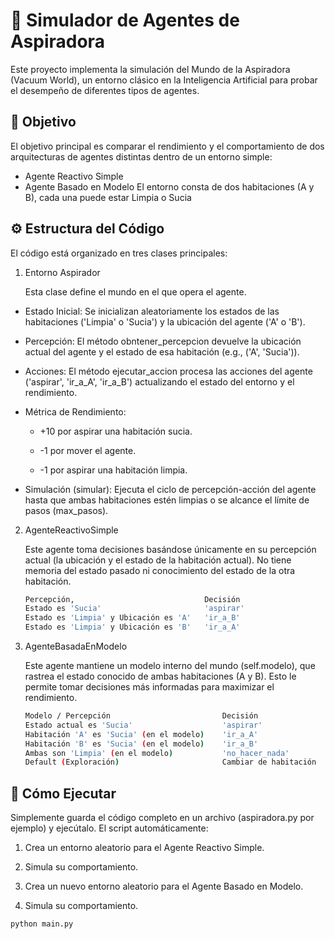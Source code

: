 # 🧹 Simulador de Agentes de Aspiradora
Este proyecto implementa la simulación del Mundo de la Aspiradora (Vacuum World), un entorno clásico en la Inteligencia Artificial para probar el desempeño de diferentes tipos de agentes.

## 🎯 Objetivo
El objetivo principal es comparar el rendimiento y el comportamiento de dos arquitecturas de agentes distintas dentro de un entorno simple:
- Agente Reactivo Simple
- Agente Basado en Modelo
El entorno consta de dos habitaciones (A y B), cada una puede estar Limpia o Sucia

## ⚙️ Estructura del Código
El código está organizado en tres clases principales:
1. Entorno Aspirador

    Esta clase define el mundo en el que opera el agente.
- Estado Inicial: Se inicializan aleatoriamente los estados de las habitaciones ('Limpia' o 'Sucia') y la ubicación del agente ('A' o 'B').
- Percepción: El método obntener_percepcion devuelve la ubicación actual del agente y el estado de esa habitación (e.g., ('A', 'Sucia')).
- Acciones: El método ejecutar_accion procesa las acciones del agente ('aspirar', 'ir_a_A', 'ir_a_B') actualizando el estado del entorno y el rendimiento.
- Métrica de Rendimiento:

    - +10 por aspirar una habitación sucia.

    - -1 por mover el agente.

    - -1 por aspirar una habitación limpia.

- Simulación (simular): Ejecuta el ciclo de percepción-acción del agente hasta que ambas habitaciones estén limpias o se alcance el límite de pasos (max_pasos).
2. AgenteReactivoSimple

    Este agente toma decisiones basándose únicamente en su percepción actual (la ubicación y el estado de la habitación actual). No tiene memoria del estado pasado ni conocimiento del estado de la otra habitación.

    ```bash
    Percepción,                             Decisión
    Estado es 'Sucia'                       'aspirar'
    Estado es 'Limpia' y Ubicación es 'A'   'ir_a_B'
    Estado es 'Limpia' y Ubicación es 'B'   'ir_a_A'
    ```

3. AgenteBasadaEnModelo

    Este agente mantiene un modelo interno del mundo (self.modelo), que rastrea el estado conocido de ambas habitaciones (A y B). Esto le permite tomar decisiones más informadas para maximizar el rendimiento.

    ```bash
    Modelo / Percepción                         Decisión
    Estado actual es 'Sucia'                    'aspirar'
    Habitación 'A' es 'Sucia' (en el modelo)    'ir_a_A'
    Habitación 'B' es 'Sucia' (en el modelo)    'ir_a_B'
    Ambas son 'Limpia' (en el modelo)           'no_hacer_nada'
    Default (Exploración)                       Cambiar de habitación
    ```

## 🚀 Cómo Ejecutar
Simplemente guarda el código completo en un archivo (aspiradora.py por ejemplo) y ejecútalo. El script automáticamente:

1. Crea un entorno aleatorio para el Agente Reactivo Simple.

2. Simula su comportamiento.

3. Crea un nuevo entorno aleatorio para el Agente Basado en Modelo.

4. Simula su comportamiento.

```bash
python main.py
```